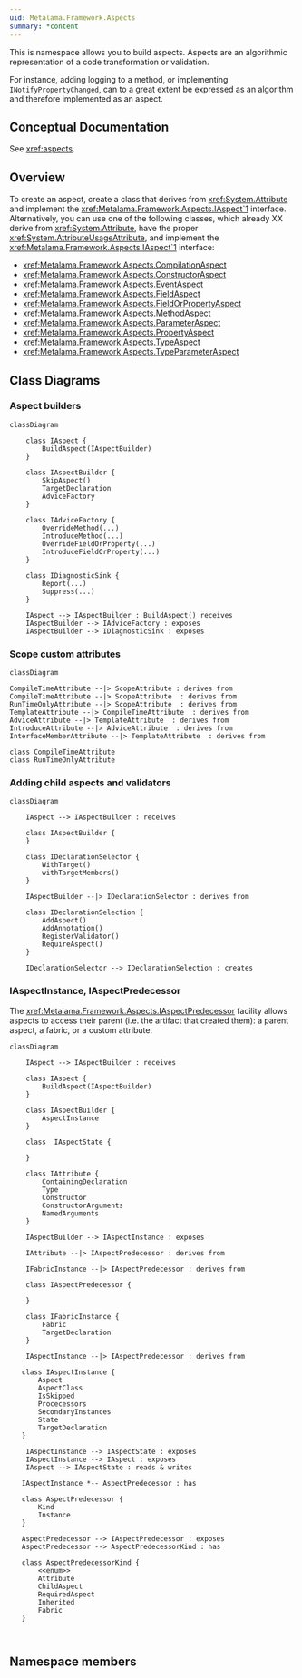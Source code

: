 ```yaml
---
uid: Metalama.Framework.Aspects
summary: *content
---
```


This is namespace allows you to build aspects. Aspects are an algorithmic representation of a code transformation or validation.

For instance, adding logging to a method, or implementing `INotifyPropertyChanged`, can to a great extent be expressed as
an algorithm and therefore implemented as an aspect.

## Conceptual Documentation

See <xref:aspects>.

## Overview

To create an aspect, create a class that derives from <xref:System.Attribute> and implement the <xref:Metalama.Framework.Aspects.IAspect`1> interface. Alternatively, you can use one of the following classes, which already XX derive from <xref:System.Attribute>, have the proper  <xref:System.AttributeUsageAttribute>, and implement the <xref:Metalama.Framework.Aspects.IAspect`1> interface:

* <xref:Metalama.Framework.Aspects.CompilationAspect>
* <xref:Metalama.Framework.Aspects.ConstructorAspect>
* <xref:Metalama.Framework.Aspects.EventAspect>
* <xref:Metalama.Framework.Aspects.FieldAspect>
* <xref:Metalama.Framework.Aspects.FieldOrPropertyAspect>
* <xref:Metalama.Framework.Aspects.MethodAspect>
* <xref:Metalama.Framework.Aspects.ParameterAspect>
* <xref:Metalama.Framework.Aspects.PropertyAspect>
* <xref:Metalama.Framework.Aspects.TypeAspect>
* <xref:Metalama.Framework.Aspects.TypeParameterAspect>


## Class Diagrams


### Aspect builders

```mermaid
classDiagram
    
    class IAspect {
        BuildAspect(IAspectBuilder)
    }

    class IAspectBuilder {
        SkipAspect()
        TargetDeclaration
        AdviceFactory
    }

    class IAdviceFactory {
        OverrideMethod(...)
        IntroduceMethod(...)
        OverrideFieldOrProperty(...)
        IntroduceFieldOrProperty(...)
    }

    class IDiagnosticSink {
        Report(...)
        Suppress(...)
    }

    IAspect --> IAspectBuilder : BuildAspect() receives
    IAspectBuilder --> IAdviceFactory : exposes
    IAspectBuilder --> IDiagnosticSink : exposes

```

### Scope custom attributes

```mermaid
classDiagram

CompileTimeAttribute --|> ScopeAttribute : derives from
CompileTimeAttribute --|> ScopeAttribute  : derives from
RunTimeOnlyAttribute --|> ScopeAttribute  : derives from
TemplateAttribute --|> CompileTimeAttribute  : derives from
AdviceAttribute --|> TemplateAttribute  : derives from
IntroduceAttribute --|> AdviceAttribute  : derives from
InterfaceMemberAttribute --|> TemplateAttribute  : derives from

class CompileTimeAttribute
class RunTimeOnlyAttribute

```

### Adding child aspects and validators

```mermaid
classDiagram

    IAspect --> IAspectBuilder : receives
    
    class IAspectBuilder {
    }

    class IDeclarationSelector {
        WithTarget()
        withTargetMembers()
    }

    IAspectBuilder --|> IDeclarationSelector : derives from

    class IDeclarationSelection {
        AddAspect()
        AddAnnotation()
        RegisterValidator()
        RequireAspect()
    }

    IDeclarationSelector --> IDeclarationSelection : creates
```

### IAspectInstance, IAspectPredecessor

The <xref:Metalama.Framework.Aspects.IAspectPredecessor> facility allows aspects to access their parent (i.e. the artifact that created them): a parent aspect, a fabric, or a custom attribute.

```mermaid
classDiagram

    IAspect --> IAspectBuilder : receives
    
    class IAspect {
        BuildAspect(IAspectBuilder)
    }
    
    class IAspectBuilder {
        AspectInstance
    }

    class  IAspectState {

    }

    class IAttribute {
        ContainingDeclaration
        Type
        Constructor
        ConstructorArguments
        NamedArguments
    }

    IAspectBuilder --> IAspectInstance : exposes

    IAttribute --|> IAspectPredecessor : derives from

    IFabricInstance --|> IAspectPredecessor : derives from

    class IAspectPredecessor {

    }

    class IFabricInstance {
        Fabric
        TargetDeclaration
    }

    IAspectInstance --|> IAspectPredecessor : derives from

   class IAspectInstance {
       Aspect
       AspectClass
       IsSkipped
       Procecessors
       SecondaryInstances
       State
       TargetDeclaration
   }

    IAspectInstance --> IAspectState : exposes
    IAspectInstance --> IAspect : exposes
    IAspect --> IAspectState : reads & writes

   IAspectInstance *-- AspectPredecessor : has

   class AspectPredecessor {
       Kind
       Instance
   }

   AspectPredecessor --> IAspectPredecessor : exposes
   AspectPredecessor --> AspectPredecessorKind : has

   class AspectPredecessorKind {
       <<enum>>
       Attribute
       ChildAspect
       RequiredAspect
       Inherited
       Fabric
   }

   
```

## Namespace members